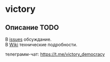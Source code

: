 # victory

## Описание TODO   

В  [issues](https://github.com/orion76/victory/issues) обсуждание.   
В [Wiki](https://github.com/orion76/victory/wiki) технические подробности.   

телеграмм-чат:  https://t.me/victory_democracy
